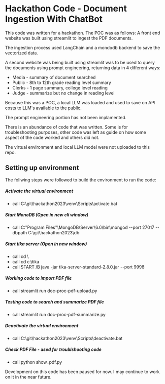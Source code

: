 # Hackathon Code - Document Ingestion With ChatBot

This code was written for a hackathon. The POC was as follows:
A front end website was built using streamlit to ingest the PDF documents.

The ingestion process used LangChain and a mondodb backend to save the vectorized data.

A second website was being built using streamlit was to be used to query the documents using prompt engineering,
returning data in 4 different ways:
* Media - summary of document searched
* Public - 8th to 12th grade reading level summary
* Clerks - 1 page summary, college level reading
* Judge - summarize but no change in reading level

Because this was a POC, a local LLM was loaded and used to save on API costs to LLM's available to the public.

The prompt engineering portion has not been implamented.

There is an abundance of code that was written. Some is for troubleshooting purposes,
other code was left as guide on how some aspect of the code worked and others did not.

The virtual environment and local LLM model were not uploaded to this repo.

## Setting up environment

The follwing steps were followed to build the environment to run the code:

##### Activate the virtual environment 
* call C:\git\hackathon2023\venv\Scripts\activate.bat

##### Start MonoDB (Open in new cli window)
* call C:\"Program Files"\MongoDB\Server\6.0\bin\mongod --port 27017 --dbpath C:\git\hackathon2023\db

##### Start tika server (Open in new window)
* call cd \
* call cd c:\tika
* call START /B java -jar tika-server-standard-2.8.0.jar --port 9998

##### Working code to import PDF file
* call streamlit run doc-proc-pdf-upload.py

##### Testing code to search and summarize PDF file
* call streamlit run doc-proc-pdf-summarize.py

##### Deactivate the virtual environment
* call C:\git\hackathon2023\venv\Scripts\deactivate.bat

##### Check PDF File - used for troublshooting code
* call python show_pdf.py

Development on this code has been paused for now. I may continue to work on it in the near future.
